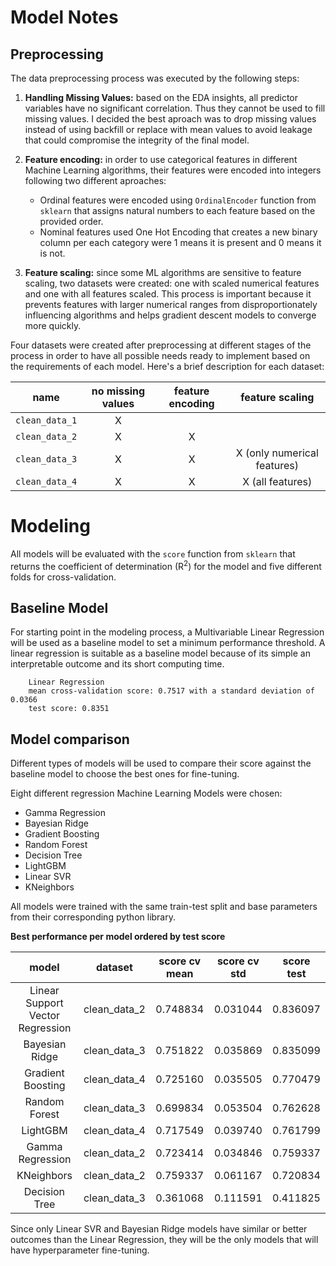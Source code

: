 # Model Notes

## Preprocessing

The data preprocessing process was executed by the following steps:

1. **Handling Missing Values:** based on the EDA insights, all predictor variables have no significant correlation. Thus they cannot be used to fill missing values. I decided the best aproach was to drop missing values instead of using backfill or replace with mean values to avoid leakage that could compromise the integrity of the final model.

2. **Feature encoding:** in order to use categorical features in different Machine Learning algorithms, their features were encoded into integers following two different aproaches:

    * Ordinal features were encoded using `OrdinalEncoder` function from `sklearn` that assigns natural numbers to each feature based on the provided order.
    * Nominal features used One Hot Encoding that creates a new binary column per each category were 1 means it is present and 0 means it is not.

3. **Feature scaling:** since some ML algorithms are sensitive to feature scaling, two datasets were created: one with scaled numerical features and one with all features scaled. This process is important because it prevents features with larger numerical ranges from disproportionately influencing algorithms and helps gradient descent models to converge more quickly.

Four datasets were created after preprocessing at different stages of the process in order to have all possible needs ready to implement based on the requirements of each model. Here's a brief description for each dataset:

|      name      | no missing values | feature encoding |       feature scaling       |
|:--------------:|:-----------------:|:----------------:|:---------------------------:|
| `clean_data_1` |         X         |                  |                             |
| `clean_data_2` |         X         |         X        |                             |
| `clean_data_3` |         X         |         X        | X (only numerical features) |
| `clean_data_4` |         X         |         X        |       X (all features)      |

# Modeling

All models will be evaluated with the `score` function from `sklearn` that returns the coefficient of determination (R<sup>2</sup>) for the model and five different folds for cross-validation.

## Baseline Model

For starting point in the modeling process, a Multivariable Linear Regression will be used as a baseline model to set a minimum performance threshold. A linear regression is suitable as a baseline model because of its simple an interpretable outcome and its short computing time.

        Linear Regression 
        mean cross-validation score: 0.7517 with a standard deviation of 0.0366
        test score: 0.8351

## Model comparison

Different types of models will be used to compare their score against the baseline model to choose the best ones for fine-tuning. 

Eight different regression Machine Learning Models were chosen: 
* Gamma Regression
* Bayesian Ridge
* Gradient Boosting
* Random Forest
* Decision Tree
* LightGBM
* Linear SVR
* KNeighbors

All models were trained with the same train-test split and base parameters from their corresponding python library.

**Best performance per model ordered by test score**

|               model              |    dataset   | score cv mean | score cv std | score test |
|:--------------------------------:|:------------:|:-------------:|:------------:|:----------:|
| Linear Support Vector Regression | clean_data_2 |    0.748834   |   0.031044   |  0.836097  |
|          Bayesian Ridge          | clean_data_3 |    0.751822   |   0.035869   |  0.835099  |
|         Gradient Boosting        | clean_data_4 |    0.725160   |   0.035505   |  0.770479  |
|           Random Forest          | clean_data_3 |    0.699834   |   0.053504   |  0.762628  |
|             LightGBM             | clean_data_4 |    0.717549   |   0.039740   |  0.761799  |
|         Gamma Regression         | clean_data_2 |    0.723414   |   0.034846   |  0.759337  |
|            KNeighbors            | clean_data_2 |    0.759337   |   0.061167   |  0.720834  |
|           Decision Tree          | clean_data_3 |    0.361068   |   0.111591   |  0.411825  |

Since only Linear SVR and Bayesian Ridge models have similar or better outcomes than the Linear Regression, they will be the only models that will have hyperparameter fine-tuning.